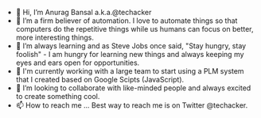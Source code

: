 - 👋 Hi, I’m Anurag Bansal a.k.a.@techacker
- 👀 I’m a firm believer of automation. I love to automate things so that computers do the repetitive things while us humans can focus on better, more interesting things.
- 🌱 I’m always learning and as Steve Jobs once said, "Stay hungry, stay foolish" - I am hungry for learning new things and always keeping my eyes and ears open for opportunities.
- 🌱 I'm currently working with a large team to start using a PLM system that I created based on Google Scipts (JavaScript). 
- 💞️ I’m looking to collaborate with like-minded people and always excited to create something cool.
- 📫 How to reach me ... 
      Best way to reach me is on Twitter @techacker.

<!---
techacker/techacker is a ✨ special ✨ repository because its `README.md` (this file) appears on your GitHub profile.
You can click the Preview link to take a look at your changes.
--->
